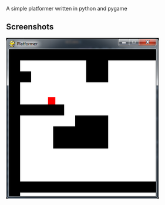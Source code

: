 A simple platformer written in python and pygame

Screenshots
-----------
![in game screenshot](screenshots/platformer_img.png?raw=true "in game")
